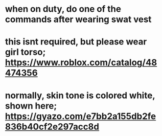 # when on duty, do one of the commands after wearing swat vest
# this isnt required, but please wear girl torso; https://www.roblox.com/catalog/48474356
# normally, skin tone is colored white, shown here; https://gyazo.com/e7bb2a155db2fe836b40cf2e297acc8d
